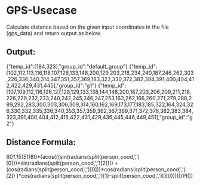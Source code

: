 # GPS-Usecase

Calculate distance based on the given input coordinates in the file (gps_data) and return output as below.

Output:
------
{"temp_id":[184,323],"group_id":"default_group"}
{"temp_id":[102,112,113,116,118,107,128,133,148,200,129,203,218,234,240,187,246,262,303,226,336,340,314,347,351,357,369,183,322,330,372,382,384,391,400,404,412,422,429,431,445],"group_id":"g1"}
{"temp_id":[107,109,112,116,126,127,128,129,133,138,144,148,200,187,203,206,209,211,218,226,229,232,233,240,242,245,246,247,253,163,262,166,260,271,279,288,289,292,283,300,303,306,309,314,160,162,169,173,177,183,185,322,164,324,326,330,332,335,336,340,353,357,359,362,367,369,371,372,376,382,383,384,323,391,400,404,412,415,422,431,429,436,445,446,449,451],"group_id":"g2"}

Distance Formula:
----------------
60*1.1515*(180*(acos(((sin(radians(split(person_cood,',')[0]))*sin(radians(split(person_cood,',')[2]))) + 
(cos(radians(split(person_cood,',')[0]))*cos(radians(split(person_cood,',')[2])
)*cos(radians(split(person_cood,',')[1]-split(person_cood,',')[3]))))))/PI())


